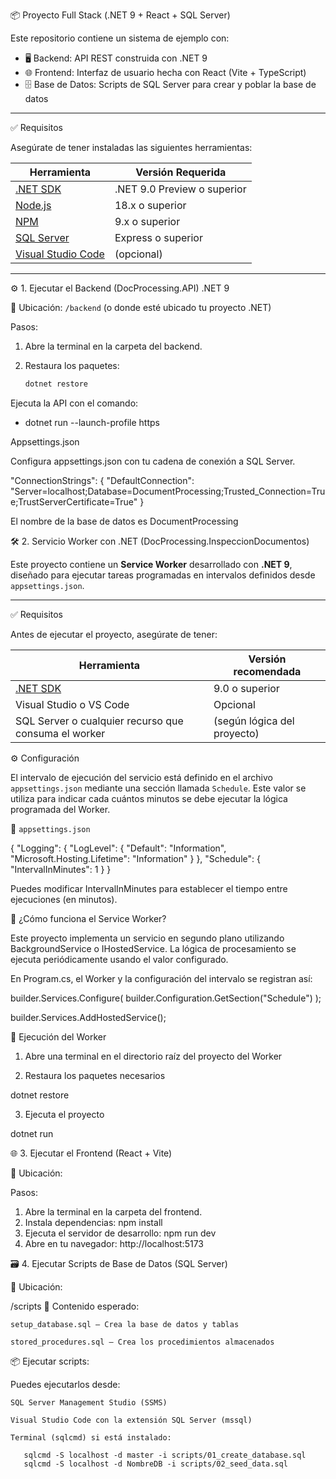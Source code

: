 📦 Proyecto Full Stack (.NET 9 + React + SQL Server)

Este repositorio contiene un sistema de ejemplo con:

- 🖥 Backend: API REST construida con .NET 9
- 🌐 Frontend: Interfaz de usuario hecha con React (Vite + TypeScript)
- 🗄 Base de Datos: Scripts de SQL Server para crear y poblar la base de datos

---

✅ Requisitos

Asegúrate de tener instaladas las siguientes herramientas:

| Herramienta       | Versión Requerida |
|-------------------|-------------------|
| [.NET SDK](https://dotnet.microsoft.com/en-us/download/dotnet/9.0) | .NET 9.0 Preview o superior |
| [Node.js](https://nodejs.org/)        | 18.x o superior |
| [NPM](https://www.npmjs.com/)         | 9.x o superior |
| [SQL Server](https://www.microsoft.com/en-us/sql-server/) | Express o superior |
| [Visual Studio Code](https://code.visualstudio.com/) | (opcional) |

---

⚙️ 1. Ejecutar el Backend (DocProcessing.API) .NET 9

📁 Ubicación:
`/backend` (o donde esté ubicado tu proyecto .NET)

Pasos:

1. Abre la terminal en la carpeta del backend.
2. Restaura los paquetes:

   ```bash
   dotnet restore

Ejecuta la API con el comando:

- dotnet run --launch-profile https


Appsettings.json

Configura appsettings.json con tu cadena de conexión a SQL Server.


"ConnectionStrings": {
  "DefaultConnection": "Server=localhost;Database=DocumentProcessing;Trusted_Connection=True;TrustServerCertificate=True"
}

El nombre de la base de datos es DocumentProcessing

🛠️ 2. Servicio Worker con .NET (DocProcessing.InspeccionDocumentos)

Este proyecto contiene un **Service Worker** desarrollado con **.NET 9**, diseñado para ejecutar tareas programadas en intervalos definidos desde `appsettings.json`.

---

✅ Requisitos

Antes de ejecutar el proyecto, asegúrate de tener:

| Herramienta       | Versión recomendada |
|-------------------|---------------------|
| [.NET SDK](https://dotnet.microsoft.com/en-us/download/dotnet/9.0) | 9.0 o superior |
| Visual Studio o VS Code | Opcional |
| SQL Server o cualquier recurso que consuma el worker | (según lógica del proyecto) |

⚙️ Configuración

El intervalo de ejecución del servicio está definido en el archivo `appsettings.json` mediante una sección llamada `Schedule`. Este valor se utiliza para indicar cada cuántos minutos se debe ejecutar la lógica programada del Worker.

📄 `appsettings.json`


{
  "Logging": {
    "LogLevel": {
      "Default": "Information",
      "Microsoft.Hosting.Lifetime": "Information"
    }
  },
  "Schedule": {
    "IntervalInMinutes": 1
  }
}

Puedes modificar IntervalInMinutes para establecer el tiempo entre ejecuciones (en minutos).

🧩 ¿Cómo funciona el Service Worker?

Este proyecto implementa un servicio en segundo plano utilizando BackgroundService o IHostedService. La lógica de procesamiento se ejecuta periódicamente usando el valor configurado.

En Program.cs, el Worker y la configuración del intervalo se registran así:

builder.Services.Configure<ScheduleSettings>(
    builder.Configuration.GetSection("Schedule")
);

builder.Services.AddHostedService<Worker>();

🚀 Ejecución del Worker

1. Abre una terminal en el directorio raíz del proyecto del Worker

2. Restaura los paquetes necesarios

dotnet restore

3. Ejecuta el proyecto

dotnet run


🌐 3. Ejecutar el Frontend (React + Vite)

📁 Ubicación:

Pasos:
1. Abre la terminal en la carpeta del frontend.
2. Instala dependencias:
  npm install
3. Ejecuta el servidor de desarrollo:
  npm run dev
4. Abre en tu navegador:
  http://localhost:5173

🗃️ 4. Ejecutar Scripts de Base de Datos (SQL Server)

📁 Ubicación:

/scripts
📝 Contenido esperado:

    setup_database.sql – Crea la base de datos y tablas

    stored_procedures.sql – Crea los procedimientos almacenados

📦 Ejecutar scripts:

Puedes ejecutarlos desde:

    SQL Server Management Studio (SSMS)

    Visual Studio Code con la extensión SQL Server (mssql)

    Terminal (sqlcmd) si está instalado:

       sqlcmd -S localhost -d master -i scripts/01_create_database.sql
       sqlcmd -S localhost -d NombreDB -i scripts/02_seed_data.sql

